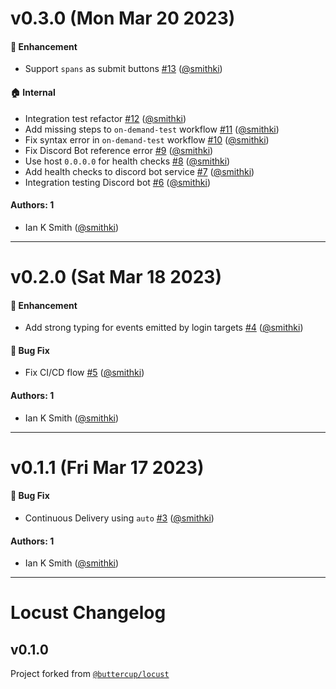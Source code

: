 # v0.3.0 (Mon Mar 20 2023)

#### 🚀 Enhancement

- Support `spans` as submit buttons [#13](https://github.com/withuno/locust/pull/13) ([@smithki](https://github.com/smithki))

#### 🏠 Internal

- Integration test refactor [#12](https://github.com/withuno/locust/pull/12) ([@smithki](https://github.com/smithki))
- Add missing steps to `on-demand-test` workflow [#11](https://github.com/withuno/locust/pull/11) ([@smithki](https://github.com/smithki))
- Fix syntax error in `on-demand-test` workflow [#10](https://github.com/withuno/locust/pull/10) ([@smithki](https://github.com/smithki))
- Fix Discord Bot reference error [#9](https://github.com/withuno/locust/pull/9) ([@smithki](https://github.com/smithki))
- Use host `0.0.0.0` for health checks [#8](https://github.com/withuno/locust/pull/8) ([@smithki](https://github.com/smithki))
- Add health checks to discord bot service [#7](https://github.com/withuno/locust/pull/7) ([@smithki](https://github.com/smithki))
- Integration testing Discord bot [#6](https://github.com/withuno/locust/pull/6) ([@smithki](https://github.com/smithki))

#### Authors: 1

- Ian K Smith ([@smithki](https://github.com/smithki))

---

# v0.2.0 (Sat Mar 18 2023)

#### 🚀 Enhancement

- Add strong typing for events emitted by login targets [#4](https://github.com/withuno/locust/pull/4) ([@smithki](https://github.com/smithki))

#### 🐛 Bug Fix

- Fix CI/CD flow [#5](https://github.com/withuno/locust/pull/5) ([@smithki](https://github.com/smithki))

#### Authors: 1

- Ian K Smith ([@smithki](https://github.com/smithki))

---

# v0.1.1 (Fri Mar 17 2023)

#### 🐛 Bug Fix

- Continuous Delivery using `auto` [#3](https://github.com/withuno/locust/pull/3) ([@smithki](https://github.com/smithki))

#### Authors: 1

- Ian K Smith ([@smithki](https://github.com/smithki))

---

# Locust Changelog

## v0.1.0

Project forked from [`@buttercup/locust`](https://github.com/buttercup/locust)
